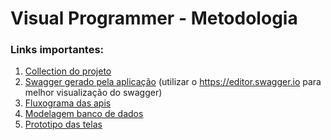 # Visual Programmer - Metodologia

### Links importantes:
1. [Collection do projeto](https://github.com/anapaullamb/visualProgrammerMetodologia/blob/main/VisualProgrammer.postman_collection.json)
1. [Swagger gerado pela aplicação](https://github.com/anapaullamb/visualProgrammerMetodologia/blob/main/Swagger.txt.txt) (utilizar o https://editor.swagger.io para melhor visualização do swagger)
1. [Fluxograma das apis](https://github.com/anapaullamb/visualProgrammerMetodologia/blob/main/FluxogramaAPIs.png)
1. [Modelagem banco de dados](https://github.com/anapaullamb/visualProgrammerMetodologia/blob/main/ModelagemBancoDeDados.png)
1. [Prototipo das telas](https://www.figma.com/proto/UInBycLZH8YYaybnvr4Vx8/Visual-Programmer?node-id=1%3A7&scaling=contain&page-id=0%3A1&starting-point-node-id=1%3A7&show-proto-sidebar=1)
 

